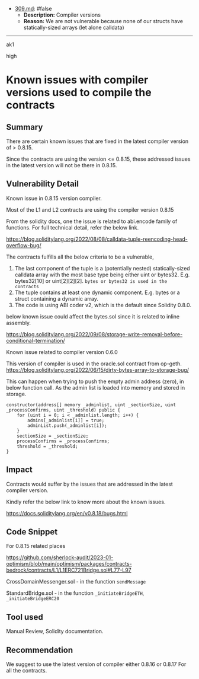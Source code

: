 
- [309.md](processed/false/309.md): #false
  - **Description:** Compiler versions
  - **Reason:** We are not vulnerable because none of our structs have statically-sized arrays (let alone calldata)

---

ak1

high

# Known issues with compiler versions used to compile the contracts

## Summary

There are certain known issues that are fixed in the latest compiler version of > 0.8.15.

Since the contracts are using the version <= 0.8.15, these addressed issues in the latest version will not be there in 0.8.15.

## Vulnerability Detail

Known issue in 0.8.15 version compiler.

Most of the L1 and L2 contracts are using the compiler version 0.8.15

From the solidity docs, one the issue is related to abi.encode family of functions.  For full technical detail, refer the below link.

https://blog.soliditylang.org/2022/08/08/calldata-tuple-reencoding-head-overflow-bug/

The contracts fulfills all the below criteria to be a vulnerable,

1. The last component of the tuple is a (potentially nested) statically-sized calldata array with the most base type being either uint or bytes32. E.g. bytes32[10] or uint[2][2][2].     `bytes or bytes32 is used in the contracts`
2. The tuple contains at least one dynamic component. E.g. bytes or a struct containing a dynamic array.
3. The code is using ABI coder v2, which is the default since Solidity 0.8.0.

below known issue could affect the bytes.sol since it is related to inline assembly.

https://blog.soliditylang.org/2022/09/08/storage-write-removal-before-conditional-termination/

Known issue related to compiler version 0.6.0

This version of compiler is used in the oracle.sol contract from op-geth.
https://blog.soliditylang.org/2022/06/15/dirty-bytes-array-to-storage-bug/

This can happen when trying to push the  empty admin address (zero), in below function call. As the admin list is loaded into memory and stored in storage.

    constructor(address[] memory _adminlist, uint _sectionSize, uint _processConfirms, uint _threshold) public {
        for (uint i = 0; i < _adminlist.length; i++) {
            admins[_adminlist[i]] = true;
            adminList.push(_adminlist[i]);
        }
        sectionSize = _sectionSize;
        processConfirms = _processConfirms;
        threshold = _threshold;
    }

## Impact

Contracts would suffer by the issues that are addressed in the latest compiler version.

Kindly refer the below link to know more about the known issues.

https://docs.soliditylang.org/en/v0.8.18/bugs.html

## Code Snippet

For 0.8.15 related places

https://github.com/sherlock-audit/2023-01-optimism/blob/main/optimism/packages/contracts-bedrock/contracts/L1/L1ERC721Bridge.sol#L77-L97

CrossDomainMessenger.sol - in the  function `sendMessage`

StandardBridge.sol - in the function `_initiateBridgeETH`, `_initiateBridgeERC20`


## Tool used

Manual Review, Solidity documentation.

## Recommendation

We suggest to use the latest version of compiler either 0.8.16 or 0.8.17 For all the contracts.
